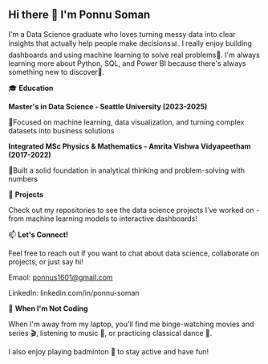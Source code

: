 ## Hi there 👋 I'm Ponnu Soman

I'm a Data Science graduate who loves turning messy data into clear insights that actually help people make decisions📊. I really enjoy building dashboards and using machine learning to solve real problems🤖. 
I'm always learning more about Python, SQL, and Power BI because there's always something new to discover🚀.

🎓 **Education**

**Master's in Data Science - Seattle University (2023-2025)**
  
  🎯Focused on machine learning, data visualization, and turning complex datasets into business solutions
  
**Integrated MSc Physics & Mathematics - Amrita Vishwa Vidyapeetham (2017-2022)**

  🎯Built a solid foundation in analytical thinking and problem-solving with numbers
  

📁 **Projects**

Check out my repositories to see the data science projects I've worked on - from machine learning models to interactive dashboards!

📫 **Let's Connect!**

Feel free to reach out if you want to chat about data science, collaborate on projects, or just say hi!

Emaol: ponnus1601@gmail.com

LinkedIn: linkedin.com/in/ponnu-soman

🎯 **When I'm Not Coding** 

When I'm away from my laptop, you'll find me binge-watching movies and series 🎬, listening to music 🎵, or practicing classical dance 💃. 

I also enjoy playing badminton 🏸 to stay active and have fun!
